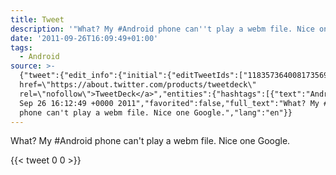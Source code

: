 ```yaml
---
title: Tweet
description: '"What? My #Android phone can''t play a webm file. Nice one Google."'
date: '2011-09-26T16:09:49+01:00'
tags:
  - Android
source: >-
  {"tweet":{"edit_info":{"initial":{"editTweetIds":["118357364008173569"],"editableUntil":"2011-09-26T17:12:49.210Z","editsRemaining":"5","isEditEligible":true}},"retweeted":false,"source":"<a
  href=\"https://about.twitter.com/products/tweetdeck\"
  rel=\"nofollow\">TweetDeck</a>","entities":{"hashtags":[{"text":"Android","indices":["9","17"]}],"symbols":[],"user_mentions":[],"urls":[]},"display_text_range":["0","64"],"favorite_count":"0","id_str":"118357364008173569","truncated":false,"retweet_count":"0","id":"118357364008173569","created_at":"Mon
  Sep 26 16:12:49 +0000 2011","favorited":false,"full_text":"What? My #Android
  phone can't play a webm file. Nice one Google.","lang":"en"}}
---
```

What? My #Android phone can't play a webm file. Nice one Google.
    
{{< tweet 0 0 >}}
    
